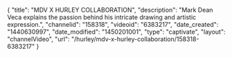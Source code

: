 {
    "title": "MDV X HURLEY COLLABORATION",
    "description": "Mark Dean Veca explains the passion behind his intricate drawing and artistic expression.",
    "channelid": "158318",
    "videoid": "6383217",
    "date_created": "1440630997",
    "date_modified": "1450201001",
    "type": "captivate",
    "layout": "channelVideo",
    "url": "\/hurley\/mdv-x-hurley-collaboration\/158318-6383217"
}